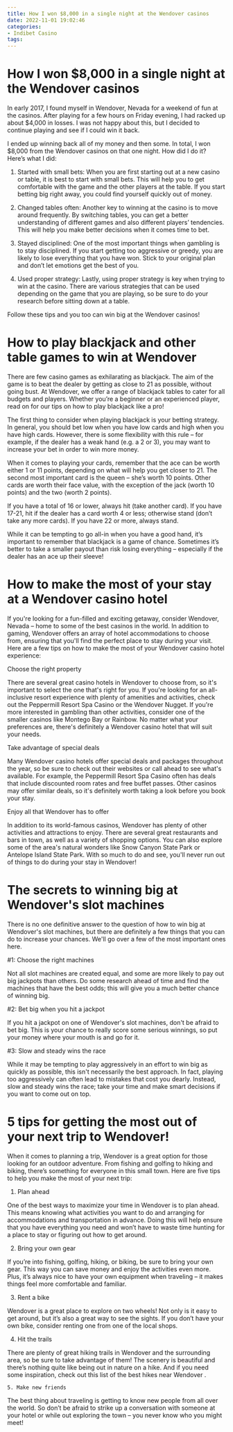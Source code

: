 ```yaml
---
title: How I won $8,000 in a single night at the Wendover casinos
date: 2022-11-01 19:02:46
categories:
- Indibet Casino
tags:
---
```



#  How I won $8,000 in a single night at the Wendover casinos

In early 2017, I found myself in Wendover, Nevada for a weekend of fun at the casinos. After playing for a few hours on Friday evening, I had racked up about $4,000 in losses. I was not happy about this, but I decided to continue playing and see if I could win it back.

I ended up winning back all of my money and then some. In total, I won $8,000 from the Wendover casinos on that one night. How did I do it? Here’s what I did:

1) Started with small bets: When you are first starting out at a new casino or table, it is best to start with small bets. This will help you to get comfortable with the game and the other players at the table. If you start betting big right away, you could find yourself quickly out of money.

2) Changed tables often: Another key to winning at the casino is to move around frequently. By switching tables, you can get a better understanding of different games and also different players’ tendencies. This will help you make better decisions when it comes time to bet.

3) Stayed disciplined: One of the most important things when gambling is to stay disciplined. If you start getting too aggressive or greedy, you are likely to lose everything that you have won. Stick to your original plan and don’t let emotions get the best of you.

4) Used proper strategy: Lastly, using proper strategy is key when trying to win at the casino. There are various strategies that can be used depending on the game that you are playing, so be sure to do your research before sitting down at a table.

Follow these tips and you too can win big at the Wendover casinos!

#  How to play blackjack and other table games to win at Wendover

There are few casino games as exhilarating as blackjack. The aim of the game is to beat the dealer by getting as close to 21 as possible, without going bust. At Wendover, we offer a range of blackjack tables to cater for all budgets and players. Whether you’re a beginner or an experienced player, read on for our tips on how to play blackjack like a pro!

The first thing to consider when playing blackjack is your betting strategy. In general, you should bet low when you have low cards and high when you have high cards. However, there is some flexibility with this rule – for example, if the dealer has a weak hand (e.g. a 2 or 3), you may want to increase your bet in order to win more money.

When it comes to playing your cards, remember that the ace can be worth either 1 or 11 points, depending on what will help you get closer to 21. The second most important card is the queen – she’s worth 10 points. Other cards are worth their face value, with the exception of the jack (worth 10 points) and the two (worth 2 points).

If you have a total of 16 or lower, always hit (take another card). If you have 17-21, hit if the dealer has a card worth 4 or less; otherwise stand (don’t take any more cards). If you have 22 or more, always stand.

While it can be tempting to go all-in when you have a good hand, it’s important to remember that blackjack is a game of chance. Sometimes it’s better to take a smaller payout than risk losing everything – especially if the dealer has an ace up their sleeve!

#  How to make the most of your stay at a Wendover casino hotel

If you're looking for a fun-filled and exciting getaway, consider Wendover, Nevada – home to some of the best casinos in the world. In addition to gaming, Wendover offers an array of hotel accommodations to choose from, ensuring that you'll find the perfect place to stay during your visit. Here are a few tips on how to make the most of your Wendover casino hotel experience:

Choose the right property

There are several great casino hotels in Wendover to choose from, so it's important to select the one that's right for you. If you're looking for an all-inclusive resort experience with plenty of amenities and activities, check out the Peppermill Resort Spa Casino or the Wendover Nugget. If you're more interested in gambling than other activities, consider one of the smaller casinos like Montego Bay or Rainbow. No matter what your preferences are, there's definitely a Wendover casino hotel that will suit your needs.

Take advantage of special deals

Many Wendover casino hotels offer special deals and packages throughout the year, so be sure to check out their websites or call ahead to see what's available. For example, the Peppermill Resort Spa Casino often has deals that include discounted room rates and free buffet passes. Other casinos may offer similar deals, so it's definitely worth taking a look before you book your stay.

Enjoy all that Wendover has to offer

In addition to its world-famous casinos, Wendover has plenty of other activities and attractions to enjoy. There are several great restaurants and bars in town, as well as a variety of shopping options. You can also explore some of the area's natural wonders like Snow Canyon State Park or Antelope Island State Park. With so much to do and see, you'll never run out of things to do during your stay in Wendover!

#  The secrets to winning big at Wendover's slot machines

There is no one definitive answer to the question of how to win big at Wendover's slot machines, but there are definitely a few things that you can do to increase your chances. We'll go over a few of the most important ones here.

#1: Choose the right machines

Not all slot machines are created equal, and some are more likely to pay out big jackpots than others. Do some research ahead of time and find the machines that have the best odds; this will give you a much better chance of winning big.

#2: Bet big when you hit a jackpot

If you hit a jackpot on one of Wendover's slot machines, don't be afraid to bet big. This is your chance to really score some serious winnings, so put your money where your mouth is and go for it.

#3: Slow and steady wins the race

While it may be tempting to play aggressively in an effort to win big as quickly as possible, this isn't necessarily the best approach. In fact, playing too aggressively can often lead to mistakes that cost you dearly. Instead, slow and steady wins the race; take your time and make smart decisions if you want to come out on top.

#  5 tips for getting the most out of your next trip to Wendover!

When it comes to planning a trip, Wendover is a great option for those looking for an outdoor adventure. From fishing and golfing to hiking and biking, there’s something for everyone in this small town. Here are five tips to help you make the most of your next trip:

1. Plan ahead

One of the best ways to maximize your time in Wendover is to plan ahead. This means knowing what activities you want to do and arranging for accommodations and transportation in advance. Doing this will help ensure that you have everything you need and won’t have to waste time hunting for a place to stay or figuring out how to get around.

2. Bring your own gear

If you’re into fishing, golfing, hiking, or biking, be sure to bring your own gear. This way you can save money and enjoy the activities even more. Plus, it’s always nice to have your own equipment when traveling – it makes things feel more comfortable and familiar.

3. Rent a bike

Wendover is a great place to explore on two wheels! Not only is it easy to get around, but it’s also a great way to see the sights. If you don’t have your own bike, consider renting one from one of the local shops.

4. Hit the trails

There are plenty of great hiking trails in Wendover and the surrounding area, so be sure to take advantage of them! The scenery is beautiful and there’s nothing quite like being out in nature on a hike. And if you need some inspiration, check out this list of the best hikes near Wendover .







    5. Make new friends
The best thing about traveling is getting to know new people from all over the world. So don’t be afraid to strike up a conversation with someone at your hotel or while out exploring the town – you never know who you might meet!